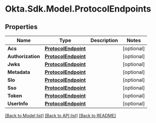 # Okta.Sdk.Model.ProtocolEndpoints

## Properties

Name | Type | Description | Notes
------------ | ------------- | ------------- | -------------
**Acs** | [**ProtocolEndpoint**](ProtocolEndpoint.md) |  | [optional] 
**Authorization** | [**ProtocolEndpoint**](ProtocolEndpoint.md) |  | [optional] 
**Jwks** | [**ProtocolEndpoint**](ProtocolEndpoint.md) |  | [optional] 
**Metadata** | [**ProtocolEndpoint**](ProtocolEndpoint.md) |  | [optional] 
**Slo** | [**ProtocolEndpoint**](ProtocolEndpoint.md) |  | [optional] 
**Sso** | [**ProtocolEndpoint**](ProtocolEndpoint.md) |  | [optional] 
**Token** | [**ProtocolEndpoint**](ProtocolEndpoint.md) |  | [optional] 
**UserInfo** | [**ProtocolEndpoint**](ProtocolEndpoint.md) |  | [optional] 

[[Back to Model list]](../README.md#documentation-for-models) [[Back to API list]](../README.md#documentation-for-api-endpoints) [[Back to README]](../README.md)

